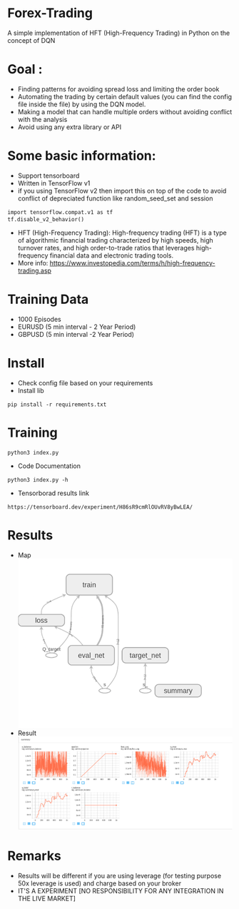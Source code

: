 # Forex-Trading
A simple implementation of HFT (High-Frequency Trading) in Python on the concept of DQN 

# Goal : 
* Finding patterns for avoiding spread loss and limiting the order book
* Automating the trading by certain default values (you can find the config file inside the file) by using the DQN model.
* Making a model that can handle multiple orders without avoiding conflict with the analysis
* Avoid using any extra library or API

# Some basic information:
* Support tensorboard 
* Written in TensorFlow v1 
* if you using TensorFlow v2 then import this on top of the code to avoid conflict of depreciated function like random_seed_set and session

```
import tensorflow.compat.v1 as tf
tf.disable_v2_behavior()
```

* HFT (High-Frequency Trading): High-frequency trading (HFT) is a type of algorithmic financial trading characterized by high speeds, high turnover rates, and high order-to-trade ratios that leverages high-frequency financial data and electronic trading tools. 
* More info: https://www.investopedia.com/terms/h/high-frequency-trading.asp

# Training Data
* 1000 Episodes
* EURUSD (5 min interval - 2 Year Period)
* GBPUSD (5 min interval -2 Year Period)

# Install
* Check config file based on your requirements
* Install lib
```
pip install -r requirements.txt
```
# Training
```
python3 index.py
```
* Code Documentation
```
python3 index.py -h
```
* Tensorborad results link
```
https://tensorboard.dev/experiment/H86sR9cmRlOUvRV8yBwLEA/
```

# Results
* Map
![Map](https://github.com/white07S/Forex-Trading/blob/main/snaps/data_tmp.png)
* Result
![Result](https://github.com/white07S/Forex-Trading/blob/main/snaps/result.png)

# Remarks
* Results will be different if you are using leverage (for testing purpose 50x leverage is used) and charge based on your broker
* IT'S A EXPERIMENT [NO RESPONSIBILITY FOR ANY INTEGRATION IN THE LIVE MARKET]
